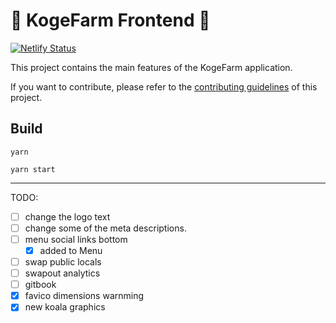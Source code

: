 # 🦥 KogeFarm Frontend 🦥

[![Netlify Status](https://api.netlify.com/api/v1/badges/7bebf1a3-be7b-4165-afd1-446256acd5e3/deploy-status)](https://app.netlify.com/sites/pancake-prod/deploys)

This project contains the main features of the KogeFarm application.

If you want to contribute, please refer to the [contributing guidelines](./CONTRIBUTING.md) of this project.

## Build

`yarn`

`yarn start`

---

TODO:

- [ ] change the logo text
- [ ] change some of the meta descriptions.
- [ ] menu social links bottom
  - [x] added to Menu
- [ ] swap public locals
- [ ] swapout analytics
- [ ] gitbook
- [x] favico dimensions warnming
- [x] new koala graphics
